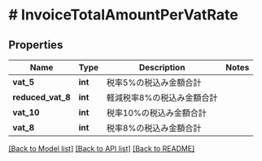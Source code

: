 # # InvoiceTotalAmountPerVatRate

## Properties

Name | Type | Description | Notes
------------ | ------------- | ------------- | -------------
**vat_5** | **int** | 税率5%の税込み金額合計 | 
**reduced_vat_8** | **int** | 軽減税率8%の税込み金額合計 | 
**vat_10** | **int** | 税率10%の税込み金額合計 | 
**vat_8** | **int** | 税率8%の税込み金額合計 | 

[[Back to Model list]](../../README.md#documentation-for-models) [[Back to API list]](../../README.md#documentation-for-api-endpoints) [[Back to README]](../../README.md)


